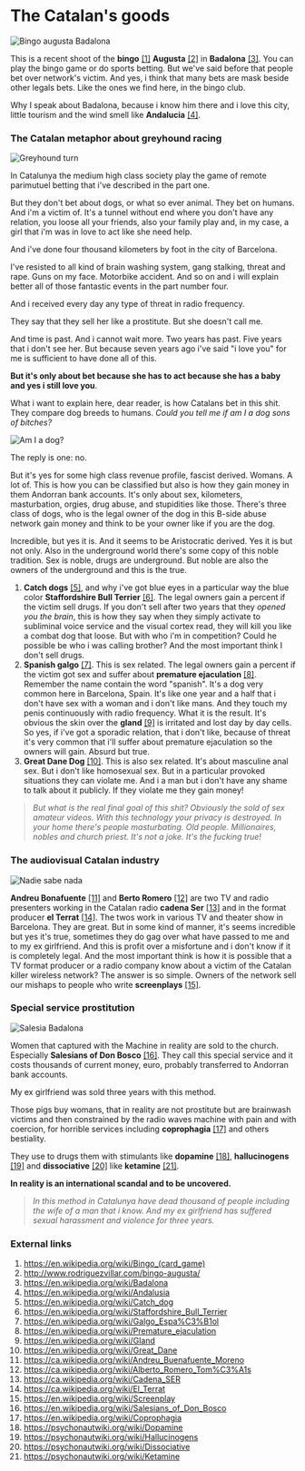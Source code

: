 # The Catalan's goods	

![Bingo augusta Badalona](../Images/1527747317_noticia-1.jpg)

This is a recent shoot of the **bingo** [[1]](https://en.wikipedia.org/wiki/Bingo_(card_game)) **Augusta** [[2]](http://www.rodriguezvillar.com/bingo-augusta/) in **Badalona** [[3]](https://en.wikipedia.org/wiki/Badalona). You can play the bingo game or do sports betting. But we've said before that people bet over network's victim. And yes, i think that many bets are mask beside other legals bets. Like the ones we find here, in the bingo club.

Why I speak about Badalona, because i know him there and i love this city, little tourism and the wind smell like **Andalucia** [[4]](https://en.wikipedia.org/wiki/Andalusia). 

### The Catalan metaphor about greyhound racing

![Greyhound turn](../Images/Greyhound_racing_turn.jpg)

In Catalunya the medium high class society play the game of remote parimutuel betting that i've described in the part one. 

But they don't bet about dogs, or what so ever animal. They bet on humans. And i'm a victim of. It's a tunnel without end where you don't have any relation, you loose all your friends, also your family play and, in my case, a girl that i'm was in love to act like she need help.

And i've done four thousand kilometers by foot in the city of Barcelona.

I've resisted to all kind of brain washing system, gang stalking, threat and rape. Guns on my face. Motorbike accident. And so on and i will explain better all of those fantastic events in the part number four. 

And i received every day any type of threat in radio frequency.

They say that they sell her like a prostitute. But she doesn't call me. 

And time is past. And i cannot wait more. Two years has past. Five years that i don't see her. But because seven years ago i've said "i love you" for me is sufficient to have done all of this.

**But it's only about bet because she has to act because she has a baby and yes i still love you**.

What i want to explain here, dear reader, is how Catalans bet in this shit. They compare dog breeds to humans. *Could you tell me if am I a dog sons of bitches?*

![Am I a dog?](../Images/asdawww.jpg)

The reply is one: no.

But it's yes for some high class revenue profile, fascist derived. Womans. A lot of. This is how you can be classified but also is how they gain money in them Andorran bank accounts. It's only about sex, kilometers, masturbation, orgies, drug abuse, and stupidities like those. There's three class of dogs, who is the legal owner of the dog in this B-side abuse network gain money and think to be your owner like if you are the dog. 

Incredible, but yes it is. And it seems to be Aristocratic derived. Yes it is but not only. Also in the underground world there's some copy of this noble tradition. Sex is noble, drugs are underground. But noble are also the owners of the underground and this is the true.

1. **Catch dogs** [[5]](https://en.wikipedia.org/wiki/Catch_dog), and why i've got blue eyes in a particular way the blue color **Staffordshire Bull Terrier** [[6]](https://en.wikipedia.org/wiki/Staffordshire_Bull_Terrier). The legal owners gain a percent if the victim sell drugs. If you don't sell after two years that they *opened you the brain*, this is how they say when they simply activate to subliminal voice service and the visual cortex read, they will kill you like a combat dog that loose. But with who i'm in competition? Could he possible be who i was calling brother? And the most important think I don't sell drugs.
2. **Spanish galgo** [[7]](https://en.wikipedia.org/wiki/Galgo_Espa%C3%B1ol). This is sex related. The legal owners gain a percent if the victim got sex and suffer about **premature ejaculation** [[8]](https://en.wikipedia.org/wiki/Premature_ejaculation). Remember the name contain the word "spanish". It's a dog very common here in Barcelona, Spain. It's like one year and a half that i don't have sex with a woman and i don't like mans. And they touch  my penis continuously with radio frequency. What it is the result. It's obvious the skin over the **gland** [[9]](https://en.wikipedia.org/wiki/Gland) is irritated and lost day by day cells. So yes, if i've got a sporadic relation, that i don't like, because of threat it's very common that i'll suffer about premature ejaculation so the owners will gain. Absurd but true.
3. **Great Dane Dog** [[10]](https://en.wikipedia.org/wiki/Great_Dane). This is also sex related. It's about masculine anal sex. But i don't like homosexual sex. But in a particular provoked situations they can violate me. And i a man but i don't have any  shame to talk about it publicly. If they violate me they gain money! 

> *But what is the real final goal of this shit? Obviously the sold of sex amateur videos. With this technology your privacy is destroyed. In your home there's people masturbating. Old people. Millionaires, nobles and church priest. It's not a joke. It's the fucking true!*

### The audiovisual Catalan industry

![Nadie sabe nada](../Images/asda23232es.jpg)

**Andreu Bonafuente** [[11]](https://ca.wikipedia.org/wiki/Andreu_Buenafuente_Moreno) and **Berto Romero** [[12]](https://ca.wikipedia.org/wiki/Alberto_Romero_Tom%C3%A1s) are two TV and radio presenters working in the Catalan radio **cadena Ser** [[13]](https://ca.wikipedia.org/wiki/Cadena_SER) and in the format producer **el Terrat** [[14]](https://ca.wikipedia.org/wiki/El_Terrat). The twos work in various TV and theater show in Barcelona. They are great. But in some kind of manner, it's seems incredible but yes it's true, sometimes they do gag over what have passed to me and to my ex girlfriend. And this is profit over a misfortune and i don't know if it is completely legal. And the most important think is how it is possible that a TV format producer or a radio company know about a victim of the Catalan killer wireless network? The answer is so simple. Owners of the network sell our mishaps to people who write **screenplays** [[15]](https://en.wikipedia.org/wiki/Screenplay). 

### Special service prostitution

![Salesia Badalona](/home/taglio/Work/killernetworks/Images/photo-2579-normal.jpg)

Women that captured with the Machine in reality are sold to the church. Especially  **Salesians of Don Bosco** [[16]](https://en.wikipedia.org/wiki/Salesians_of_Don_Bosco). They call this special service and it costs thousands of current money, euro, probably transferred to Andorran bank accounts. 

My ex girlfriend was sold three years with this method.

Those pigs buy womans, that in reality are not prostitute but are brainwash victims and then constrained by the radio waves machine with pain and with coercion, for horrible services including **coprophagia** [[17]](https://en.wikipedia.org/wiki/Coprophagia) and others bestiality. 

They use to drugs them with stimulants like **dopamine** [[18]](https://psychonautwiki.org/wiki/Dopamine), **hallucinogens** [[19]](https://psychonautwiki.org/wiki/Hallucinogens) and **dissociative** [[20]](https://psychonautwiki.org/wiki/Dissociative) like **ketamine** [[21]](https://psychonautwiki.org/wiki/Ketamine).    

**In reality is an international scandal and to be uncovered.** 

> *In this method in Catalunya have dead thousand of people including the wife of a man that i know. And my ex girlfriend has suffered sexual harassment and violence for three years.*

### External links

1. https://en.wikipedia.org/wiki/Bingo_(card_game)
2. http://www.rodriguezvillar.com/bingo-augusta/
3. https://en.wikipedia.org/wiki/Badalona
4. https://en.wikipedia.org/wiki/Andalusia
5. https://en.wikipedia.org/wiki/Catch_dog
6. https://en.wikipedia.org/wiki/Staffordshire_Bull_Terrier
7. https://en.wikipedia.org/wiki/Galgo_Espa%C3%B1ol
8. https://en.wikipedia.org/wiki/Premature_ejaculation
9. https://en.wikipedia.org/wiki/Gland
10. https://en.wikipedia.org/wiki/Great_Dane
11. https://ca.wikipedia.org/wiki/Andreu_Buenafuente_Moreno
12. https://ca.wikipedia.org/wiki/Alberto_Romero_Tom%C3%A1s
13. https://ca.wikipedia.org/wiki/Cadena_SER
14. https://ca.wikipedia.org/wiki/El_Terrat
15. https://en.wikipedia.org/wiki/Screenplay
16. https://en.wikipedia.org/wiki/Salesians_of_Don_Bosco
17. https://en.wikipedia.org/wiki/Coprophagia
18. https://psychonautwiki.org/wiki/Dopamine
19. https://psychonautwiki.org/wiki/Hallucinogens
20. https://psychonautwiki.org/wiki/Dissociative
21. https://psychonautwiki.org/wiki/Ketamine